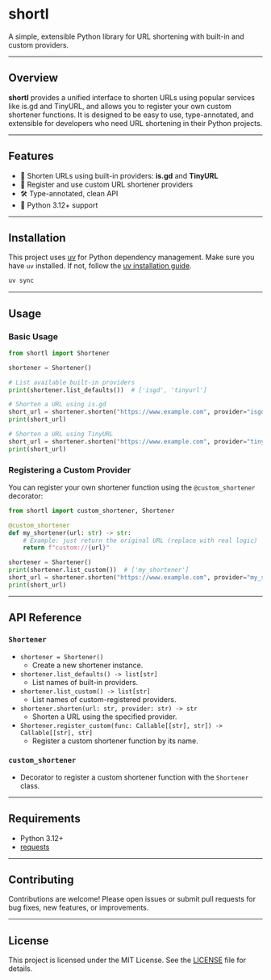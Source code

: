 # shortl

A simple, extensible Python library for URL shortening with built-in and custom providers.

---

## Overview

**shortl** provides a unified interface to shorten URLs using popular services like is.gd and TinyURL, and allows you to register your own custom shortener functions. It is designed to be easy to use, type-annotated, and extensible for developers who need URL shortening in their Python projects.

---

## Features

- 🔗 Shorten URLs using built-in providers: **is.gd** and **TinyURL**
- 🧩 Register and use custom URL shortener providers
- 🛠️ Type-annotated, clean API
- 🐍 Python 3.12+ support

---

## Installation

This project uses [uv](https://github.com/astral-sh/uv) for Python dependency management. Make sure you have `uv` installed. If not, follow the [uv installation guide](https://github.com/astral-sh/uv#installation).

```bash
uv sync
```

---

## Usage

### Basic Usage

```python
from shortl import Shortener

shortener = Shortener()

# List available built-in providers
print(shortener.list_defaults())  # ['isgd', 'tinyurl']

# Shorten a URL using is.gd
short_url = shortener.shorten("https://www.example.com", provider="isgd")
print(short_url)

# Shorten a URL using TinyURL
short_url = shortener.shorten("https://www.example.com", provider="tinyurl")
print(short_url)
```

### Registering a Custom Provider

You can register your own shortener function using the `@custom_shortener` decorator:

```python
from shortl import custom_shortener, Shortener

@custom_shortener
def my_shortener(url: str) -> str:
    # Example: just return the original URL (replace with real logic)
    return f"custom://{url}"

shortener = Shortener()
print(shortener.list_custom())  # ['my_shortener']
short_url = shortener.shorten("https://www.example.com", provider="my_shortener")
print(short_url)
```

---

## API Reference

### `Shortener`

- `shortener = Shortener()`
  - Create a new shortener instance.
- `shortener.list_defaults() -> list[str]`
  - List names of built-in providers.
- `shortener.list_custom() -> list[str]`
  - List names of custom-registered providers.
- `shortener.shorten(url: str, provider: str) -> str`
  - Shorten a URL using the specified provider.
- `Shortener.register_custom(func: Callable[[str], str]) -> Callable[[str], str]`
  - Register a custom shortener function by its name.

### `custom_shortener`

- Decorator to register a custom shortener function with the `Shortener` class.

---

## Requirements

- Python 3.12+
- [requests](https://pypi.org/project/requests/)

---

## Contributing

Contributions are welcome! Please open issues or submit pull requests for bug fixes, new features, or improvements.

---

## License

This project is licensed under the MIT License. See the [LICENSE](LICENSE) file for details.
